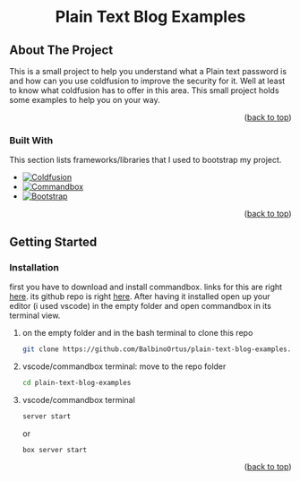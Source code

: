 <a name="readme-top"></a>

<!-- PROJECT LOGO -->
<br />
<div align="center">
  <h1 align="center">Plain Text Blog Examples</h1>
</div>

<!-- ABOUT THE PROJECT -->
## About The Project
This is a small project to help you understand what a Plain
text password is and how can you use coldfusion to improve
the security for it. Well at least to know what coldfusion has
to offer in this area. This small project holds some examples
to help you on your way.

<p align="right">(<a href="#readme-top">back to top</a>)</p>



### Built With

This section lists frameworks/libraries that I used to bootstrap my project.

* [![Coldfusion][Coldfusion]][Coldfusion-url]
* [![Commandbox][Commandbox]][Commandbox-url]
* [![Bootstrap][Bootstrap.com]][Bootstrap-url]

<p align="right">(<a href="#readme-top">back to top</a>)</p>



<!-- GETTING STARTED -->
## Getting Started

### Installation

first you have to download and install commandbox. links for this are right 
[here](https://www.ortussolutions.com/products/commandbox#download). its github 
repo is right [here](https://github.com/Ortus-Solutions/commandbox). After having 
it installed open up your editor (i used vscode) in the empty folder and open
commandbox in its terminal view.

1. on the empty folder and in the bash terminal to clone this repo
    ```sh
    git clone https://github.com/BalbinoOrtus/plain-text-blog-examples.git
    ```
2. vscode/commandbox terminal: move to the repo folder
    ```sh
    cd plain-text-blog-examples
    ```

3. vscode/commandbox terminal
    ```sh
    server start
    ```
    or
    ```sh
    box server start
    ```

<p align="right">(<a href="#readme-top">back to top</a>)</p>



<!-- MARKDOWN LINKS & IMAGES -->
[Coldfusion]: https://img.shields.io/badge/coldfusion-000000?style=for-the-badge&color=555555
[Coldfusion-url]: https://cfdocs.org/
[Commandbox]: https://img.shields.io/badge/commandbox-000000?style=for-the-badge&color=369BC2
[Commandbox-url]: https://www.ortussolutions.com/products/commandbox
[Bootstrap.com]: https://img.shields.io/badge/Bootstrap-563D7C?style=for-the-badge&logo=bootstrap&logoColor=white
[Bootstrap-url]: https://getbootstrap.com
